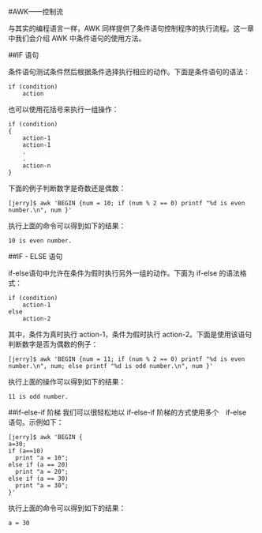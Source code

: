 #AWK——控制流　　

与其实的编程语言一样，AWK 同样提供了条件语句控制程序的执行流程。这一章中我们会介绍 AWK 中条件语句的使用方法。

##IF 语句

条件语句测试条件然后根据条件选择执行相应的动作。下面是条件语句的语法：  

```
if (condition)
    action
```  

也可以使用花括号来执行一组操作：   

```
if (condition)
{
    action-1
    action-1
    .
    .
    action-n
}
```  

下面的例子判断数字是奇数还是偶数：  

```
[jerry]$ awk 'BEGIN {num = 10; if (num % 2 == 0) printf "%d is even number.\n", num }'
```  

执行上面的命令可以得到如下的结果：   

```
10 is even number.
```  

##IF - ELSE 语句

if-else语句中允许在条件为假时执行另外一组的动作。下面为 if-else 的语法格式：  

```
if (condition)
    action-1
else
    action-2
```  

其中，条件为真时执行 action-1，条件为假时执行 action-2。下面是使用该语句判断数字是否为偶数的例子：  

```
[jerry]$ awk 'BEGIN {num = 11; if (num % 2 == 0) printf "%d is even number.\n", num; else printf "%d is odd number.\n", num }'
```  

执行上面的操作可以得到如下的结果：   

```
11 is odd number.
```  

##if-else-if 阶梯
我们可以很轻松地以 if-else-if 阶梯的方式使用多个　if-else　语句。示例如下：  

```
[jerry]$ awk 'BEGIN {
a=30;
if (a==10)
  print "a = 10";
else if (a == 20)
  print "a = 20";
else if (a == 30)
  print "a = 30";
}'
```  

执行上面的命令可以得到如下的结果：   

```
a = 30
```  

